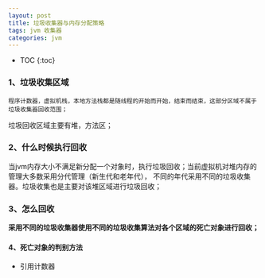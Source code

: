 ```yaml
---
layout: post
title: 垃圾收集器与内存分配策略
tags: jvm 收集器
categories: jvm
---  
```

* TOC
{:toc}   

### 1、垃圾收集区域  
    程序计数器，虚拟机栈，本地方法栈都是随线程的开始而开始，结束而结束，这部分区域不属于垃圾收集器回收范围；
垃圾回收区域主要有堆，方法区；
### 2、什么时候执行回收
当jvm内存大小不满足新分配一个对象时，执行垃圾回收；当前虚拟机对堆内存的管理大多数采用分代管理（新生代和老年代），
不同的年代采用不同的垃圾收集器。垃圾收集也是主要对该堆区域进行垃圾回收；    
    
### 3、怎么回收
**采用不同的垃圾收集器使用不同的垃圾收集算法对各个区域的死亡对象进行回收；**     
   
#### 4、死亡对象的判别方法   
* 引用计数器    
